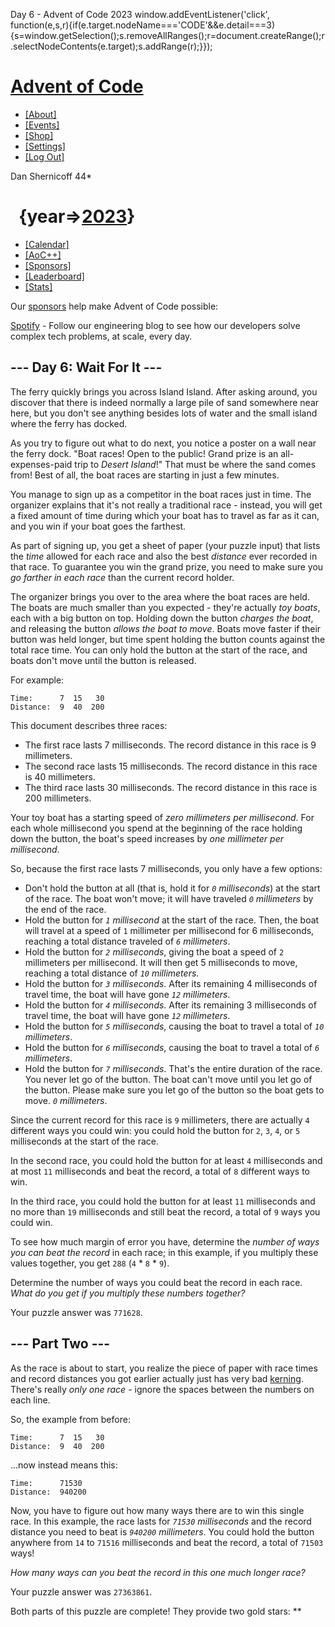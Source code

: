  Day 6 - Advent of Code 2023    window.addEventListener('click', function(e,s,r){if(e.target.nodeName==='CODE'&&e.detail===3){s=window.getSelection();s.removeAllRanges();r=document.createRange();r.selectNodeContents(e.target);s.addRange(r);}});

[Advent of Code](/)
===================

*   [\[About\]](/2023/about)
*   [\[Events\]](/2023/events)
*   [\[Shop\]](https://teespring.com/stores/advent-of-code)
*   [\[Settings\]](/2023/settings)
*   [\[Log Out\]](/2023/auth/logout)

Dan Shernicoff 44\*

  {year=>[2023](/2023)}
=======================

*   [\[Calendar\]](/2023)
*   [\[AoC++\]](/2023/support)
*   [\[Sponsors\]](/2023/sponsors)
*   [\[Leaderboard\]](/2023/leaderboard)
*   [\[Stats\]](/2023/stats)

Our [sponsors](/2023/sponsors) help make Advent of Code possible:

[Spotify](https://engineering.atspotify.com/) - Follow our engineering blog to see how our developers solve complex tech problems, at scale, every day.

\--- Day 6: Wait For It ---
---------------------------

The ferry quickly brings you across Island Island. After asking around, you discover that there is indeed normally a large pile of sand somewhere near here, but you don't see anything besides lots of water and the small island where the ferry has docked.

As you try to figure out what to do next, you notice a poster on a wall near the ferry dock. "Boat races! Open to the public! Grand prize is an all-expenses-paid trip to _Desert Island_!" That must be where the sand comes from! Best of all, the boat races are starting in just a few minutes.

You manage to sign up as a competitor in the boat races just in time. The organizer explains that it's not really a traditional race - instead, you will get a fixed amount of time during which your boat has to travel as far as it can, and you win if your boat goes the farthest.

As part of signing up, you get a sheet of paper (your puzzle input) that lists the _time_ allowed for each race and also the best _distance_ ever recorded in that race. To guarantee you win the grand prize, you need to make sure you _go farther in each race_ than the current record holder.

The organizer brings you over to the area where the boat races are held. The boats are much smaller than you expected - they're actually _toy boats_, each with a big button on top. Holding down the button _charges the boat_, and releasing the button _allows the boat to move_. Boats move faster if their button was held longer, but time spent holding the button counts against the total race time. You can only hold the button at the start of the race, and boats don't move until the button is released.

For example:

    Time:      7  15   30
    Distance:  9  40  200
    

This document describes three races:

*   The first race lasts 7 milliseconds. The record distance in this race is 9 millimeters.
*   The second race lasts 15 milliseconds. The record distance in this race is 40 millimeters.
*   The third race lasts 30 milliseconds. The record distance in this race is 200 millimeters.

Your toy boat has a starting speed of _zero millimeters per millisecond_. For each whole millisecond you spend at the beginning of the race holding down the button, the boat's speed increases by _one millimeter per millisecond_.

So, because the first race lasts 7 milliseconds, you only have a few options:

*   Don't hold the button at all (that is, hold it for _`0` milliseconds_) at the start of the race. The boat won't move; it will have traveled _`0` millimeters_ by the end of the race.
*   Hold the button for _`1` millisecond_ at the start of the race. Then, the boat will travel at a speed of `1` millimeter per millisecond for 6 milliseconds, reaching a total distance traveled of _`6` millimeters_.
*   Hold the button for _`2` milliseconds_, giving the boat a speed of `2` millimeters per millisecond. It will then get 5 milliseconds to move, reaching a total distance of _`10` millimeters_.
*   Hold the button for _`3` milliseconds_. After its remaining 4 milliseconds of travel time, the boat will have gone _`12` millimeters_.
*   Hold the button for _`4` milliseconds_. After its remaining 3 milliseconds of travel time, the boat will have gone _`12` millimeters_.
*   Hold the button for _`5` milliseconds_, causing the boat to travel a total of _`10` millimeters_.
*   Hold the button for _`6` milliseconds_, causing the boat to travel a total of _`6` millimeters_.
*   Hold the button for _`7` milliseconds_. That's the entire duration of the race. You never let go of the button. The boat can't move until you let go of the button. Please make sure you let go of the button so the boat gets to move. _`0` millimeters_.

Since the current record for this race is `9` millimeters, there are actually `4` different ways you could win: you could hold the button for `2`, `3`, `4`, or `5` milliseconds at the start of the race.

In the second race, you could hold the button for at least `4` milliseconds and at most `11` milliseconds and beat the record, a total of `8` different ways to win.

In the third race, you could hold the button for at least `11` milliseconds and no more than `19` milliseconds and still beat the record, a total of `9` ways you could win.

To see how much margin of error you have, determine the _number of ways you can beat the record_ in each race; in this example, if you multiply these values together, you get `288` (`4` \* `8` \* `9`).

Determine the number of ways you could beat the record in each race. _What do you get if you multiply these numbers together?_

Your puzzle answer was `771628`.

\--- Part Two ---
-----------------

As the race is about to start, you realize the piece of paper with race times and record distances you got earlier actually just has very bad [kerning](https://en.wikipedia.org/wiki/Kerning). There's really _only one race_ - ignore the spaces between the numbers on each line.

So, the example from before:

    Time:      7  15   30
    Distance:  9  40  200
    

...now instead means this:

    Time:      71530
    Distance:  940200
    

Now, you have to figure out how many ways there are to win this single race. In this example, the race lasts for _`71530` milliseconds_ and the record distance you need to beat is _`940200` millimeters_. You could hold the button anywhere from `14` to `71516` milliseconds and beat the record, a total of `71503` ways!

_How many ways can you beat the record in this one much longer race?_

Your puzzle answer was `27363861`.

Both parts of this puzzle are complete! They provide two gold stars: **

